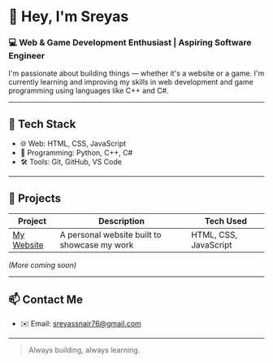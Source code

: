 # 👋 Hey, I'm Sreyas

### 💻 Web & Game Development Enthusiast | Aspiring Software Engineer

I'm passionate about building things — whether it's a website or a game. I'm currently learning and improving my skills in web development and game programming using languages like C++ and C#.

---

## 🧰 Tech Stack

- 🌐 Web: HTML, CSS, JavaScript
- 🐍 Programming: Python, C++, C#
- 🛠 Tools: Git, GitHub, VS Code

---

## 📌 Projects

| Project | Description | Tech Used |
|--------|-------------|-----------|
| [My Website](https://sreyas-codes.github.io/website/) | A personal website built to showcase my work | HTML, CSS, JavaScript |

*(More coming soon)*

---

## 📫 Contact Me

- ✉️ Email: sreyassnair76@gmail.com

---

> Always building, always learning.


<!--
**sreyas-codes/sreyas-codes** is a ✨ _special_ ✨ repository because its `README.md` (this file) appears on your GitHub profile.

Here are some ideas to get you started:

- 🔭 I’m currently working on ...
- 🌱 I’m currently learning ...
- 👯 I’m looking to collaborate on ...
- 🤔 I’m looking for help with ...
- 💬 Ask me about ...
- 📫 How to reach me: ...
- 😄 Pronouns: ...
- ⚡ Fun fact: ...
-->
